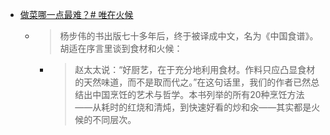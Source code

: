 - [做菜哪一点最难？# 唯在火候](https://www.douban.com/note/855206180/)
	- > 杨步伟的书出版七十多年后，终于被译成中文，名为《中国食谱》。胡适在序言里谈到食材和火候：
		- > 赵太太说：“好厨艺，在于充分地利用食材。作料只应凸显食材的天然味道，而不是取而代之。”在这句话里，我们的作者已然总结出中国烹饪的艺术与哲学。本书列举的所有20种烹饪方法——从耗时的红烧和清炖，到快速好看的炒和汆——其实都是火候的不同层次。